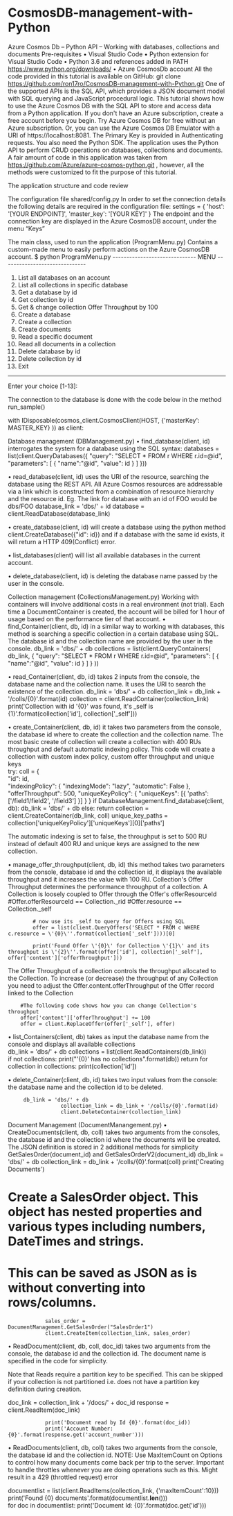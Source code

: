 # CosmosDB-management-with-Python

Azure Cosmos Db – Python API – Working with databases, collections and documents
Pre-requisites 
•	Visual Studio Code
•	Python extension for Visual Studio Code 
•	Python 3.6 and references added in PATH https://www.python.org/downloads/
•	Azure CosmosDb account
All the code provided in this tutorial is available on GitHub:
git clone https://github.com/ron17ro/CosmosDB-management-with-Python.git
One of the supported APIs is the SQL API, which provides a JSON document model with SQL querying and JavaScript procedural logic. This tutorial shows how to use the Azure Cosmos DB with the SQL API to store and access data from a Python application.
If you don't have an Azure subscription, create a free account before you begin.
Try Azure Cosmos DB for free without an Azure subscription. Or, you can use the Azure Cosmos DB Emulator with a URI of https://localhost:8081. The Primary Key is provided in Authenticating requests.
You also need the Python SDK.
The application uses the Python API to perform CRUD operations on databases, collections and documents. A fair amount of code in this application was taken from https://github.com/Azure/azure-cosmos-python.git , however, all the methods were customized to fit the purpose of this tutorial.

The application structure and code review 
 
The configuration file shared/config.py
In order to set the connection details the following details are required in the configuration file:
settings = {
    'host': '[YOUR ENDPOINT]',
    'master_key': '[YOUR KEY]'
}
The endpoint and the connection key are displayed in the Azure CosmosDB account, under the menu “Keys”
 

The main class, used to run the application (ProgramMenu.py)
Contains a custom-made menu to easily perform actions on the Azure CosmosDB account.
$ python ProgramMenu.py
------------------------------ MENU ------------------------------
1. List all databases on an account
2. List all collections in specific database
3. Get a database by id
4. Get collection by id
5. Get & change collection Offer Throughput by 100
6. Create a database
7. Create a collection
8. Create documents
9. Read a specific document
10. Read all documents in a collection
11. Delete database by id
12. Delete collection by id
13. Exit
-------------------------------------------------------------------
Enter your choice [1-13]:

The connection to the database is done with the code below in the method run_sample()

with IDisposable(cosmos_client.CosmosClient(HOST, {'masterKey': MASTER_KEY} )) as client:

Database management (DBManagement.py)
•	find_database(client, id) interrogates the system for a database using the  SQL syntax:
databases = list(client.QueryDatabases({
            "query": "SELECT * FROM r WHERE r.id=@id",
            "parameters": [
                { "name":"@id", "value": id }
            ]
        }))

•	read_database(client, id) uses the URI of the resource, searching the database using the REST API. All Azure Cosmos resources are addressable via a link which is constructed from a combination of resource hierarchy and the resource id. Eg. The link for database with an id of FOO would be dbs/FOO
    database_link = 'dbs/' + id
    database = client.ReadDatabase(database_link)

•	create_database(client, id) will create a database using the python method client.CreateDatabase({"id": id}) and if a database with the same id exists, it will return a HTTP 409(Conflict) error.

•	list_databases(client) will list all available databases in the current account.

•	delete_database(client, id) is deleting the database name passed by the user in the console.  

Collection management (CollectionsManagement.py)
Working with containers will involve additional costs in a real environment (not trial). Each time a DocumentContainer is created, the account will be billed for 1 hour of usage based on the performance tier of that account. 
•	find_Container(client, db, id) in a similar way to working with databases, this method is searching a specific collection in a certain database using SQL. The database id and the collection name are provided by the user in the console.
       db_link = 'dbs/' + db
        collections = list(client.QueryContainers(
            db_link,
            {
                "query": "SELECT * FROM r WHERE r.id=@id",
                "parameters": [
                    { "name":"@id", "value": id } ]  }   ))

•	read_Container(client, db, id) takes 2 inputs from the console, the database name and the collection name. It uses the URI to search the existence of the collection.
db_link = 'dbs/' + db
collection_link = db_link + '/colls/{0}'.format(id)
collection = client.ReadContainer(collection_link)
print('Collection with id \'{0}\' was found, it\'s _self is {1}'.format(collection['id'], collection['_self']))

•	create_Container(client, db, id) it takes two parameters from the console, the database id where to create the collection and the collection name. The most basic create of collection will create a collection with 400 RUs throughput and default automatic indexing policy. This code will create a collection with custom index policy, custom offer throughput and unique keys  
try:
            coll = {            
                "id": id,    
                "indexingPolicy": {
                    "indexingMode": "lazy",
                    "automatic": False
                },
                "offerThroughput": 500,
                "uniqueKeyPolicy": {
                    "uniqueKeys": [{
                        'paths': ['/field1/field2', '/field3']
                    }]
                }
            }
            if DatabaseManagement.find_database(client, db):
                db_link = 'dbs/' + db
            else:
                return
            collection = client.CreateContainer(db_link, coll)
            unique_key_paths = collection['uniqueKeyPolicy']['uniqueKeys'][0]['paths']

The automatic indexing is set to false, the throughput is set to 500 RU instead of default 400 RU and unique keys are assigned to the new collection. 

•	manage_offer_throughput(client, db, id) this method takes two parameters from the console, database id and the collection id, it displays the available throughput and it increases the value with 100 RU. Collection's Offer Throughput determines the performance throughput of a collection. A Collection is loosely coupled to Offer through the Offer's offerResourceId
#Offer.offerResourceId == Collection._rid
     		 #Offer.resource == Collection._self
        
       
            # now use its _self to query for Offers using SQL
            offer = list(client.QueryOffers('SELECT * FROM c WHERE c.resource = \'{0}\''.format(collection['_self'])))[0]
            
            print('Found Offer \'{0}\' for Collection \'{1}\' and its throughput is \'{2}\''.format(offer['id'], collection['_self'], offer['content']['offerThroughput']))

The Offer Throughput of a collection controls the throughput allocated to the Collection. To increase (or decrease) the throughput of any Collection you need to adjust the Offer.content.offerThroughput of the Offer record linked to the Collection
        
        #The following code shows how you can change Collection's throughput
        offer['content']['offerThroughput'] += 100
        offer = client.ReplaceOffer(offer['_self'], offer)

•	list_Containers(client, db) takes as input the database name from the console and displays all available collections  
  db_link = 'dbs/' + db
                collections = list(client.ReadContainers(db_link))            
                if not collections:
                    print("\'{0}\' has no collections".format(db))
                    return
                for collection in collections:
                    print(collection['id'])          

•	delete_Container(client, db, id) takes two input values from the console: the database name and the collection id to be deleted.

   		 db_link = 'dbs/' + db
            		 collection_link = db_link + '/colls/{0}'.format(id)
              		 client.DeleteContainer(collection_link)

Document Management (DocumentManangement.py)
•	CreateDocuments(client, db, coll) takes two arguments from the consoles, the database id and the collection id where the documents will be created. The JSON definition is stored in 2 additional methods for simplicity GetSalesOrder(document_id) and GetSalesOrderV2(document_id)
db_link = 'dbs/' + db
                collection_link = db_link + '/colls/{0}'.format(coll)
                print('Creating Documents')

# Create a SalesOrder object. This object has nested properties and various types including numbers, DateTimes and strings.
# This can be saved as JSON as is without converting into rows/columns.
                sales_order = DocumentManagement.GetSalesOrder("SalesOrder1")
                client.CreateItem(collection_link, sales_order)

•	ReadDocument(client, db, coll, doc_id) takes two arguments from the console, the database id and the collection id. The document name is specified in the code for simplicity. 

Note that Reads require a partition key to be specified. This can be skipped if your collection is not partitioned i.e. does not have a partition key definition during creation.

doc_link = collection_link + '/docs/' + doc_id
                response = client.ReadItem(doc_link)

                print('Document read by Id {0}'.format(doc_id))
                print('Account Number: {0}'.format(response.get('account_number')))

•	ReadDocuments(client, db, coll) takes two arguments from the console, the database id and the collection id. 
NOTE: Use MaxItemCount on Options to control how many documents come back per trip to the server. Important to handle throttles whenever you are doing operations such as this. Might result in a 429 (throttled request) error
	
documentlist = list(client.ReadItems(collection_link, {'maxItemCount':10}))                
              		 print('Found {0} documents'.format(documentlist.__len__()))                
               	 for doc in documentlist:
                   		print('Document Id: {0}'.format(doc.get('id')))

